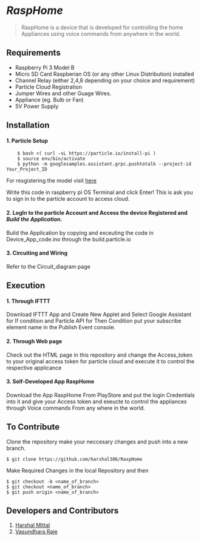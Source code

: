 # *RaspHome*
> RaspHome is a device that is developed for controlling the home Appliances using voice commands from anywhere in the world.

## Requirements

* Raspberry Pi 3 Model B
* Micro SD Card Raspberian OS (or any other Linux Distribution) installed
* Channel Relay (either 2,4,8 depending on your choice and requirement)
* Particle Cloud Registration
* Jumper Wires and other Guage Wires.
* Appliance (eg. Bulb or Fan)
* 5V Power Supply

## Installation

#### 1. Particle Setup

```
    $ bash <( curl -sL https://particle.io/install-pi ) 
    $ source env/bin/activate
    $ python -m googlesamples.assistant.grpc.pushtotalk --project-id Your_Project_ID
```
For resgistering the model visit [here](console.actions.google.com)
<p> Write this code in raspberry pi OS Terminal and click Enter!
This is ask you to sign in to the particle account to access cloud.<p>

#### 2. LogIn to the particle Account and Access the device Registered and *Build the Application*.

<p>  Build the Application by copying and exceuting the code in Device_App_code.ino through the build.particle.io <p>
  
#### 3. Circuiting and Wiring

<p> Refer to the Circuit_diagram page <p>
  
## Execution

#### 1. Through IFTTT

<p> Download IFTTT App and Create New Applet and Select Google Assistant for If condition and Particle API for Then Condition
  put your subscribe element name in the Publish Event console. <p>

#### 2. Through Web page

<p> Check out the HTML page in this repository and change the Access_token to your original access token for particle cloud and execute it to control the respective applicance <p>
  
#### 3. Self-Developed App RaspHome

<p> Download the App RaspHome From PlayStore and put the login Credentials into it and give your Access token and exeucte to control the appliances through Voice commands From any where in the world.
  
## To Contribute

Clone the repository make your neccesary changes and push into a new branch.
```
$ git clone https://github.com/harshal306/RaspHome
```
Make Required Changes in the local Repository and then
```
$ git checkout -b <name_of_branch>
$ git checkout <name_of_branch>
$ git push origin <name_of_branch>
```

## Developers and Contributors

1. [Harshal Mittal](www.linkedin.com/in/harshal306)
2. [Vasundhara Raje](https://www.linkedin.com/in/vasundhara-raje-237a4914b/)
